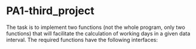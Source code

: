 # PA1-third_project
The task is to implement two functions (not the whole program, only two functions) that will facilitate the calculation of working days in a given data interval. The required functions have the following interfaces:
